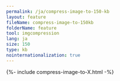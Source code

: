 ```yaml
---
permalink: /ja/compress-image-to-150-kb
layout: feature
fileName: compress-image-to-150kb
folderName: feature
tool: imgcompression
lang: ja
size: 150
type: kb
nointernationalization: true
---
```

{%- include compress-image-to-X.html -%}       
